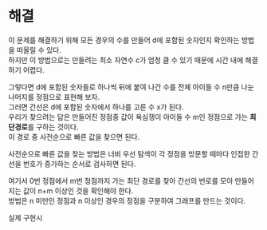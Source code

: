 # 해결 
이 문제를 해결하기 위해 모든 경우의 수를 만들어 d에 포함된 숫자인지 확인하는 방법을 떠올릴 수 있다.  
하지만 이 방법으로는 만들려는 최소 자연수 c가 엄청 클 수 있기 때문에 시간 내에 해결하기 어렵다.  

그렇다면 d에 포함된 숫자들로 하나씩 뒤에 붙여 나간 수를 전체 아이들 수 n만큼 나눈 나머지를 정점으로 표현해 보자.  
그러면 간선은 d에 포함된 숫자에서 하나를 고른 수 x가 된다.  
우리가 찾으려는 답은 만들어진 정점중 값이 욕심쟁이 아이들 수 m인 정점으로 가는 **최단경로**를 구하는 것이다.  
이 경로 중 사전순으로 빠른 값을 찾으면 된다.  

사전순으로 빠른 값을 찾는 방법은 너비 우선 탐색이 각 정점을 방문할 때마다 인접한 간선을 번호가 증가하는 순서로 검사하면 된다.

여기서 0번 정점에서 m번 정점까지 가는 최단 경로를 찾아 간선의 번로를 모아 만들어지는 값이 n+m 이상인 것을 확인해야 한다.  
방법은 n 미만인 정점과 n 이상인 경우의 정점을 구분하여 그래프를 만드는 것이다.  

실제 구현시 

